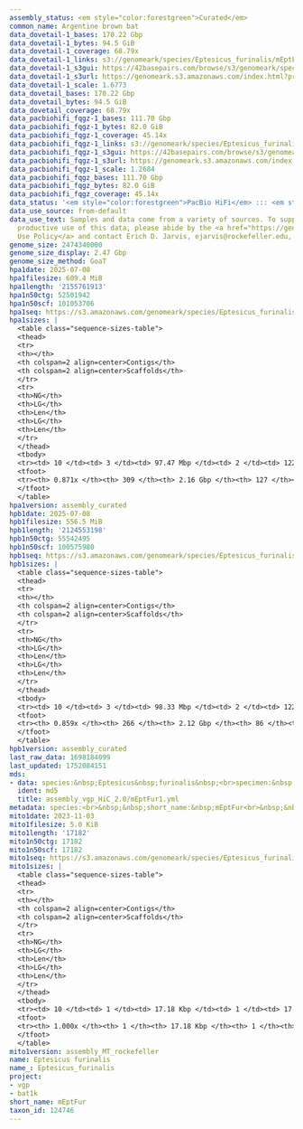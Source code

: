 ```yaml
---
assembly_status: <em style="color:forestgreen">Curated</em>
common_name: Argentine brown bat
data_dovetail-1_bases: 170.22 Gbp
data_dovetail-1_bytes: 94.5 GiB
data_dovetail-1_coverage: 68.79x
data_dovetail-1_links: s3://genomeark/species/Eptesicus_furinalis/mEptFur1/genomic_data/dovetail/<br>
data_dovetail-1_s3gui: https://42basepairs.com/browse/s3/genomeark/species/Eptesicus_furinalis/mEptFur1/genomic_data/dovetail/
data_dovetail-1_s3url: https://genomeark.s3.amazonaws.com/index.html?prefix=species/Eptesicus_furinalis/mEptFur1/genomic_data/dovetail/
data_dovetail-1_scale: 1.6773
data_dovetail_bases: 170.22 Gbp
data_dovetail_bytes: 94.5 GiB
data_dovetail_coverage: 68.79x
data_pacbiohifi_fqgz-1_bases: 111.70 Gbp
data_pacbiohifi_fqgz-1_bytes: 82.0 GiB
data_pacbiohifi_fqgz-1_coverage: 45.14x
data_pacbiohifi_fqgz-1_links: s3://genomeark/species/Eptesicus_furinalis/mEptFur1/genomic_data/pacbio_hifi/<br>
data_pacbiohifi_fqgz-1_s3gui: https://42basepairs.com/browse/s3/genomeark/species/Eptesicus_furinalis/mEptFur1/genomic_data/pacbio_hifi/
data_pacbiohifi_fqgz-1_s3url: https://genomeark.s3.amazonaws.com/index.html?prefix=species/Eptesicus_furinalis/mEptFur1/genomic_data/pacbio_hifi/
data_pacbiohifi_fqgz-1_scale: 1.2684
data_pacbiohifi_fqgz_bases: 111.70 Gbp
data_pacbiohifi_fqgz_bytes: 82.0 GiB
data_pacbiohifi_fqgz_coverage: 45.14x
data_status: '<em style="color:forestgreen">PacBio HiFi</em> ::: <em style="color:forestgreen">Dovetail</em>'
data_use_source: from-default
data_use_text: Samples and data come from a variety of sources. To support fair and
  productive use of this data, please abide by the <a href="https://genome10k.soe.ucsc.edu/data-use-policies/">Data
  Use Policy</a> and contact Erich D. Jarvis, ejarvis@rockefeller.edu, with any questions.
genome_size: 2474340000
genome_size_display: 2.47 Gbp
genome_size_method: GoaT
hpa1date: 2025-07-08
hpa1filesize: 609.4 MiB
hpa1length: '2155761913'
hpa1n50ctg: 52501942
hpa1n50scf: 101053706
hpa1seq: https://s3.amazonaws.com/genomeark/species/Eptesicus_furinalis/mEptFur1/assembly_curated/mEptFur1.hap1.cur.20250708.fasta.gz
hpa1sizes: |
  <table class="sequence-sizes-table">
  <thead>
  <tr>
  <th></th>
  <th colspan=2 align=center>Contigs</th>
  <th colspan=2 align=center>Scaffolds</th>
  </tr>
  <tr>
  <th>NG</th>
  <th>LG</th>
  <th>Len</th>
  <th>LG</th>
  <th>Len</th>
  </tr>
  </thead>
  <tbody>
  <tr><td> 10 </td><td> 3 </td><td> 97.47 Mbp </td><td> 2 </td><td> 122.76 Mbp </td></tr><tr><td> 20 </td><td> 6 </td><td> 81.51 Mbp </td><td> 4 </td><td> 118.54 Mbp </td></tr><tr><td> 30 </td><td> 9 </td><td> 60.92 Mbp </td><td> 7 </td><td> 113.03 Mbp </td></tr><tr><td> 40 </td><td> 13 </td><td> 57.91 Mbp </td><td> 9 </td><td> 107.85 Mbp </td></tr><tr style="background-color:#cccccc;"><td> 50 </td><td> 17 </td><td style="background-color:#88ff88;"> 52.50 Mbp </td><td> 11 </td><td style="background-color:#88ff88;"> 101.05 Mbp </td></tr><tr><td> 60 </td><td> 23 </td><td> 40.34 Mbp </td><td> 14 </td><td> 86.24 Mbp </td></tr><tr><td> 70 </td><td> 30 </td><td> 24.70 Mbp </td><td> 17 </td><td> 65.77 Mbp </td></tr><tr><td> 80 </td><td> 57 </td><td> 4.31 Mbp </td><td> 21 </td><td> 54.26 Mbp </td></tr><tr><td> 90 </td><td> 0 </td><td>  </td><td> 0 </td><td>  </td></tr><tr><td> 100 </td><td> 0 </td><td>  </td><td> 0 </td><td>  </td></tr></tbody>
  <tfoot>
  <tr><th> 0.871x </th><th> 309 </th><th> 2.16 Gbp </th><th> 127 </th><th> 2.16 Gbp </th></tr>
  </tfoot>
  </table>
hpa1version: assembly_curated
hpb1date: 2025-07-08
hpb1filesize: 556.5 MiB
hpb1length: '2124553198'
hpb1n50ctg: 55542495
hpb1n50scf: 100575980
hpb1seq: https://s3.amazonaws.com/genomeark/species/Eptesicus_furinalis/mEptFur1/assembly_curated/mEptFur1.hap2.cur.20250708.fasta.gz
hpb1sizes: |
  <table class="sequence-sizes-table">
  <thead>
  <tr>
  <th></th>
  <th colspan=2 align=center>Contigs</th>
  <th colspan=2 align=center>Scaffolds</th>
  </tr>
  <tr>
  <th>NG</th>
  <th>LG</th>
  <th>Len</th>
  <th>LG</th>
  <th>Len</th>
  </tr>
  </thead>
  <tbody>
  <tr><td> 10 </td><td> 3 </td><td> 98.33 Mbp </td><td> 2 </td><td> 122.29 Mbp </td></tr><tr><td> 20 </td><td> 5 </td><td> 91.22 Mbp </td><td> 4 </td><td> 117.26 Mbp </td></tr><tr><td> 30 </td><td> 8 </td><td> 81.99 Mbp </td><td> 7 </td><td> 112.46 Mbp </td></tr><tr><td> 40 </td><td> 12 </td><td> 63.68 Mbp </td><td> 9 </td><td> 108.42 Mbp </td></tr><tr style="background-color:#cccccc;"><td> 50 </td><td> 16 </td><td style="background-color:#88ff88;"> 55.54 Mbp </td><td> 11 </td><td style="background-color:#88ff88;"> 100.58 Mbp </td></tr><tr><td> 60 </td><td> 21 </td><td> 35.78 Mbp </td><td> 14 </td><td> 85.44 Mbp </td></tr><tr><td> 70 </td><td> 31 </td><td> 18.73 Mbp </td><td> 17 </td><td> 62.93 Mbp </td></tr><tr><td> 80 </td><td> 64 </td><td> 3.22 Mbp </td><td> 21 </td><td> 54.28 Mbp </td></tr><tr><td> 90 </td><td> 0 </td><td>  </td><td> 0 </td><td>  </td></tr><tr><td> 100 </td><td> 0 </td><td>  </td><td> 0 </td><td>  </td></tr></tbody>
  <tfoot>
  <tr><th> 0.859x </th><th> 266 </th><th> 2.12 Gbp </th><th> 86 </th><th> 2.12 Gbp </th></tr>
  </tfoot>
  </table>
hpb1version: assembly_curated
last_raw_data: 1698184099
last_updated: 1752084151
mds:
- data: species:&nbsp;Eptesicus&nbsp;furinalis&nbsp;<br>specimen:&nbsp;mEptFur1&nbsp;<br>projects:&nbsp;&nbsp;<br>&nbsp;&nbsp;-&nbsp;vgp&nbsp;<br>&nbsp;&nbsp;-&nbsp;bat1k&nbsp;<br>assembled_by_group:&nbsp;Rockefeller&nbsp;<br>data_location:&nbsp;S3&nbsp;<br>release_to:&nbsp;S3&nbsp;<br>primary:&nbsp;s3://genomeark/species/Eptesicus_furinalis/mEptFur1/assembly_vgp_HiC_2.0/mEptFur1.HiC.hap1.20231103.fasta.gz&nbsp;<br>haplotigs:&nbsp;s3://genomeark/species/Eptesicus_furinalis/mEptFur1/assembly_vgp_HiC_2.0/mEptFur1.HiC.hap2.20231103.fasta.gz&nbsp;<br>pretext:&nbsp;s3://genomeark/species/Eptesicus_furinalis/mEptFur1/assembly_vgp_HiC_2.0/evaluation/hap1/pretext/mEptFur1_hap1_s2.pretext&nbsp;<br>pretext:&nbsp;s3://genomeark/species/Eptesicus_furinalis/mEptFur1/assembly_vgp_HiC_2.0/evaluation/hap2/pretext/mEptFur1_hap2_s2.pretext&nbsp;<br>kmer_spectra_img:&nbsp;s3://genomeark/species/Eptesicus_furinalis/mEptFur1/assembly_vgp_HiC_2.0/evaluation/merqury/mEptFur1_png/&nbsp;<br>pacbio_read_dir:&nbsp;s3://genomeark/species/Eptesicus_furinalis/mEptFur1/genomic_data/pacbio_hifi/&nbsp;<br>pacbio_read_type:&nbsp;hifi&nbsp;<br>hic_read_dir:&nbsp;s3://genomeark/species/Eptesicus_furinalis/mEptFur1/genomic_data/dovetail/&nbsp;<br>pipeline:&nbsp;&nbsp;<br>&nbsp;&nbsp;-&nbsp;hifiasm&nbsp;(0.19.3+galaxy0)&nbsp;<br>&nbsp;&nbsp;-&nbsp;yahs&nbsp;(1.2a.2+galaxy1)&nbsp;<br>notes:&nbsp;This&nbsp;was&nbsp;a&nbsp;Hifiasm-HiC&nbsp;assembly&nbsp;of&nbsp;mEptFur1.&nbsp;This&nbsp;hap1&nbsp;assembly&nbsp;and&nbsp;hap2&nbsp;assembly&nbsp;underwent&nbsp;separate&nbsp;HiC&nbsp;scaffolding&nbsp;with&nbsp;YaHS.&nbsp;The&nbsp;HiC&nbsp;prep&nbsp;kit&nbsp;used&nbsp;was&nbsp;Swift-IDT.&nbsp;The&nbsp;HiC&nbsp;reaction&nbsp;was&nbsp;using&nbsp;Dovetail&nbsp;OmniC.&nbsp;<br>
  ident: md5
  title: assembly_vgp_HiC_2.0/mEptFur1.yml
metadata: species:<br>&nbsp;&nbsp;short_name:&nbsp;mEptFur<br>&nbsp;&nbsp;name:&nbsp;Eptesicus&nbsp;furinalis<br>&nbsp;&nbsp;taxon_id:&nbsp;124746<br>&nbsp;&nbsp;common_name:&nbsp;Argentine&nbsp;brown&nbsp;bat<br>&nbsp;&nbsp;order:<br>&nbsp;&nbsp;&nbsp;&nbsp;name:&nbsp;Chiroptera<br>&nbsp;&nbsp;family:<br>&nbsp;&nbsp;&nbsp;&nbsp;name:&nbsp;Vespertilionidae<br>&nbsp;&nbsp;individuals:<br>&nbsp;&nbsp;&nbsp;&nbsp;-&nbsp;short_name:&nbsp;mEptFur1<br>&nbsp;&nbsp;genome_size:&nbsp;2474340000<br>&nbsp;&nbsp;genome_size_method:&nbsp;GoaT<br>&nbsp;&nbsp;project:&nbsp;[&nbsp;vgp&nbsp;,&nbsp;bat1k&nbsp;]<br>
mito1date: 2023-11-03
mito1filesize: 5.0 KiB
mito1length: '17182'
mito1n50ctg: 17182
mito1n50scf: 17182
mito1seq: https://s3.amazonaws.com/genomeark/species/Eptesicus_furinalis/mEptFur1/assembly_MT_rockefeller/mEptFur1.MT.20231103.fasta.gz
mito1sizes: |
  <table class="sequence-sizes-table">
  <thead>
  <tr>
  <th></th>
  <th colspan=2 align=center>Contigs</th>
  <th colspan=2 align=center>Scaffolds</th>
  </tr>
  <tr>
  <th>NG</th>
  <th>LG</th>
  <th>Len</th>
  <th>LG</th>
  <th>Len</th>
  </tr>
  </thead>
  <tbody>
  <tr><td> 10 </td><td> 1 </td><td> 17.18 Kbp </td><td> 1 </td><td> 17.18 Kbp </td></tr><tr><td> 20 </td><td> 1 </td><td> 17.18 Kbp </td><td> 1 </td><td> 17.18 Kbp </td></tr><tr><td> 30 </td><td> 1 </td><td> 17.18 Kbp </td><td> 1 </td><td> 17.18 Kbp </td></tr><tr><td> 40 </td><td> 1 </td><td> 17.18 Kbp </td><td> 1 </td><td> 17.18 Kbp </td></tr><tr style="background-color:#cccccc;"><td> 50 </td><td> 1 </td><td style="background-color:#ff8888;"> 17.18 Kbp </td><td> 1 </td><td style="background-color:#ff8888;"> 17.18 Kbp </td></tr><tr><td> 60 </td><td> 1 </td><td> 17.18 Kbp </td><td> 1 </td><td> 17.18 Kbp </td></tr><tr><td> 70 </td><td> 1 </td><td> 17.18 Kbp </td><td> 1 </td><td> 17.18 Kbp </td></tr><tr><td> 80 </td><td> 1 </td><td> 17.18 Kbp </td><td> 1 </td><td> 17.18 Kbp </td></tr><tr><td> 90 </td><td> 1 </td><td> 17.18 Kbp </td><td> 1 </td><td> 17.18 Kbp </td></tr><tr><td> 100 </td><td> 1 </td><td> 17.18 Kbp </td><td> 1 </td><td> 17.18 Kbp </td></tr></tbody>
  <tfoot>
  <tr><th> 1.000x </th><th> 1 </th><th> 17.18 Kbp </th><th> 1 </th><th> 17.18 Kbp </th></tr>
  </tfoot>
  </table>
mito1version: assembly_MT_rockefeller
name: Eptesicus furinalis
name_: Eptesicus_furinalis
project:
- vgp
- bat1k
short_name: mEptFur
taxon_id: 124746
---
```


